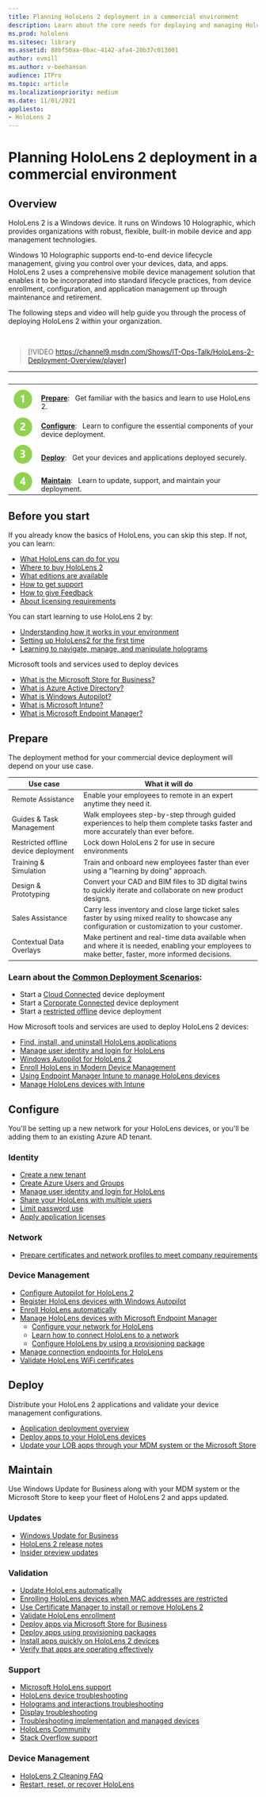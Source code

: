 ```yaml
---
title: Planning HoloLens 2 deployment in a commercial environment
description: Learn about the core needs for deploying and managing HoloLens in enterprise environments, including infrastructure, azure active directory, and mobile device management.
ms.prod: hololens
ms.sitesec: library
ms.assetid: 88bf50aa-0bac-4142-afa4-20b37c013001
author: evmill
ms.author: v-beehanson
audience: ITPro
ms.topic: article
ms.localizationpriority: medium
ms.date: 11/01/2021
appliesto:
- HoloLens 2
---
```

# Planning HoloLens 2 deployment in a commercial environment

## Overview

HoloLens 2 is a Windows device. It runs on Windows 10 Holographic, which provides organizations with robust, flexible, built-in mobile device and app management technologies. 

Windows 10 Holographic supports end-to-end device lifecycle management, giving you control over your devices, data, and apps. HoloLens 2 uses a comprehensive mobile device management solution that enables it to be incorporated into standard lifecycle practices, from device enrollment, configuration, and application management up through maintenance and retirement. 

The following steps and video will help guide you through the process of deploying HoloLens 2 within your organization.

<br/>

> [!VIDEO https://channel9.msdn.com/Shows/IT-Ops-Talk/HoloLens-2-Deployment-Overview/player]

| &nbsp; | &nbsp; |
|--|--|
| ![Step 1.](images/1green.png) | <br/> **[Prepare](#prepare)**: &nbsp; Get familiar with the basics and learn to use HoloLens 2.    |
| ![Step 2.](images/2green.png) | <br/> **[Configure](#configure)**: &nbsp; Learn to configure the  essential components of your device deployment. |
| ![Step 3.](images/3green.png) | <br/> **[Deploy](#deploy)**: &nbsp; Get your devices and applications deployed securely. |
| ![Step 4.](images/4green.png) | <br/> **[Maintain](#maintain)**: &nbsp; Learn to  update, support, and maintain your deployment.

## Before you start

If you already know the basics of HoloLens, you can skip this step.  If not, you can learn:

*   [What HoloLens can do for you](hololens-commercial-features.md)
*   [Where to buy HoloLens 2](hololens2-purchase.md)
*   [What editions are available](hololens2-options.md)
*   [How to get support](hololens2-support.md)
*   [How to give Feedback](hololens-feedback.md)
*   [About licensing requirements](hololens-licenses-requirements.md)

You can start learning to use HoloLens 2 by:

*   [Understanding how it works in your environment](hololens-environment-considerations.md)
*   [Setting up HoloLens2 for the first time](hololens2-setup.md)
*   [Learning to navigate, manage, and manipulate holograms](holographic-home.md)

Microsoft tools and services used to deploy devices

*   [What is the Microsoft Store for Business?](app-deploy-store-business.md)
*   [What is Azure Active Directory?](/azure/active-directory/fundamentals/active-directory-whatis)
*   [What is Windows Autopilot?](/mem/autopilot/windows-autopilot)
*   [What is Microsoft Intune?](/mem/intune/fundamentals/what-is-intune)
*   [What is Microsoft Endpoint Manager?](/mem/endpoint-manager-overview)
    
## Prepare

The deployment method for your commercial device deployment will depend on your use case. 

|Use case | What it will do |
| --- | --- |
|Remote Assistance  |Enable your employees to remote in an expert anytime they need it. |
|Guides & Task Management  |Walk employees step-by-step through guided experiences to help them complete tasks faster and more accurately than ever before. |
| Restricted offline device deployment | Lock down HoloLens 2 for use in secure environments |
|Training & Simulation |Train and onboard new employees faster than ever using a "learning by doing" approach. |
|Design & Prototyping  |Convert your CAD and BIM files to 3D digital twins to quickly iterate and collaborate on new product designs. |
|Sales Assistance  |Carry less inventory and close large ticket sales faster by using mixed reality to showcase any configuration or customization to your customer. |
|Contextual Data Overlays  |Make pertinent and real-time data available when and where it is needed, enabling your employees to make better, faster, more informed decisions. |

### Learn about the [Common Deployment Scenarios](hololens-requirements.md):
*   Start a [Cloud Connected](hololens2-cloud-connected-overview.md) device deployment
*   Start a [Corporate Connected](hololens2-corp-connected-overview.md) device deployment
*   Start a [restricted offline](hololens-common-scenarios-offline-secure.md) device deployment

How Microsoft tools and services are used to deploy HoloLens 2 devices:

*   [Find, install, and uninstall HoloLens applications](holographic-store-apps.md)
*   [Manage user identity and login for HoloLens](hololens-identity.md)
*   [Windows Autopilot for HoloLens 2](hololens2-autopilot.md)
*   [Enroll HoloLens in Modern Device Management](hololens-enroll-mdm.md)
*   [Using Endpoint Manager Intune to manage HoloLens devices](hololens-mdm-configure.md)
*   [Manage HoloLens devices with Intune](/mem/intune/fundamentals/windows-holographic-for-business.md)

## Configure

You'll be setting up a new network for your HoloLens devices, or you'll be adding them to an existing Azure AD tenant. 

### Identity

*   [Create a new tenant](/azure/active-directory/develop/quickstart-create-new-tenant.md)
*   [Create Azure Users and Groups](hololens2-cloud-connected-configure.md#azure-users-and-groups)
*   [Manage user identity and login for HoloLens](hololens-identity.md)
*   [Share your HoloLens with multiple users](hololens-multiple-users.md)
*   [Limit password use](security-limiting-password-use.md) 
*   [Apply application licenses](hololens2-cloud-connected-configure.md#application-licenses)

### Network

*   [Prepare certificates and network profiles to meet company requirements](hololens-certificates-network.md)

### Device Management

*   [Configure Autopilot for HoloLens 2](hololens2-autopilot.md)
*   [Register HoloLens devices with Windows Autopilot](hololens2-autopilot-registration-support.md)
*   [Enroll HoloLens automatically](hololens-enroll-mdm.md)
*   [Manage HoloLens devices with Microsoft Endpoint Manager](hololens-mdm-configure.md)
    *   [Configure your network for HoloLens](hololens-commercial-infrastructure.md)
    *   [Learn how to connect HoloLens to a network](hololens-network.md)
    *   [Configure HoloLens by using a provisioning package](hololens-provisioning.md)
*   [Manage connection endpoints for HoloLens](hololens-offline.md)
*   [Validate HoloLens WiFi certificates](hololens2-corp-connected-deploy.md#wi-fi-certificate-validation) 

## Deploy

Distribute your HoloLens 2 applications and validate your device management configurations.

*   [Application deployment overview](app-deploy-overview.md)
*   [Deploy apps to your HoloLens devices](app-deploy-intune.md)
*   [Update your LOB apps through your MDM system or the Microsoft Store](app-deploy-overview.md)

## Maintain

Use Windows Update for Business along with your MDM system or the Microsoft Store to keep your fleet of HoloLens 2 and apps updated.

### Updates

*   [Windows Update for Business](hololens-updates.md) 
*   [HoloLens 2 release notes](hololens-release-notes.md)
*   [Insider preview updates](hololens-insider.md)

### Validation

*   [Update HoloLens automatically](hololens-updates.md)
*   [Enrolling HoloLens devices when MAC addresses are restricted](mac-address-options.md)
*   [Use Certificate Manager to install or remove HoloLens 2](certificate-manager.md)
*   [Validate HoloLens enrollment](hololens2-corp-connected-deploy.md#enrollment-validation)
*   [Deploy apps via Microsoft Store for Business](app-deploy-store-business.md)
*   [Deploy apps using provisioning packages](app-deploy-provisioning-package.md)
*   [Install apps quickly on HoloLens 2 devices](app-deploy-app-installer.md)
*   [Verify that apps are operating effectively](hololens2-corp-connected-deploy.md)

### Support 

*   [Microsoft HoloLens support](hololens2-support.md)
*   [HoloLens device troubleshooting](hololens-troubleshooting.md)
*   [Holograms and interactions troubleshooting](hololens-faq.md)
*   [Display troubleshooting](hololens2-display.md)
*   [Troubleshooting implementation and managed devices](hololens2-enterprise-troubleshooting.md)
*   [HoloLens Community](hololens2-support.md#community-help-options)
*   [Stack Overflow support](hololens2-support.md#post-a-question-on-stack-overflow)

### Device Management

*   [HoloLens 2 Cleaning FAQ](hololens2-maintenance.md)
*   [Restart, reset, or recover HoloLens](hololens-recovery.md)
